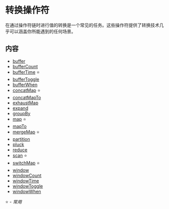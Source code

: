 # 转换操作符

在通过操作符链时进行值的转换是一个常见的任务。这些操作符提供了转换技术几乎可以涵盖你所能遇到的任何场景。

## 内容

* [buffer](buffer.md)
* [bufferCount](buffercount.md)
* [bufferTime](buffertime.md) :star:
* [bufferToggle](buffertoggle.md)
* [bufferWhen](bufferwhen.md)
* [concatMap](concatmap.md) :star:
* [concatMapTo](concatmapto.md)
* [exhaustMap](exhaustmap.md)
* [expand](expand.md)
* [groupBy](groupby.md)
* [map](map.md) :star:
* [mapTo](mapto.md)
* [mergeMap](mergemap.md) :star:
* [partition](partition.md)
* [pluck](pluck.md)
* [reduce](reduce.md)
* [scan](scan.md) :star:
* [switchMap](switchmap.md) :star:
* [window](window.md)
* [windowCount](windowcount.md)
* [windowTime](windowtime.md)
* [windowToggle](windowtoggle.md)
* [windowWhen](windowwhen.md)

:star: - *常用*
